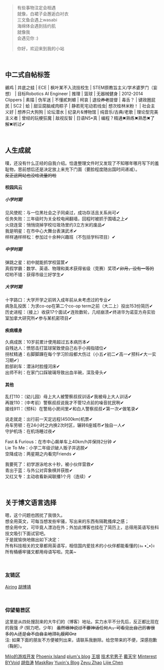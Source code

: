 > 有些事物注定会相遇  
> 就像，白裙子会邂逅白衬衣  
> 三文鱼会遇上wasabi  
> 海绵体会遇到括约肌  
> 就像我  
> 会遇见你 :)
>
> 你好，欢迎来到我的小站

<br>

## 中二式自帖标签
鶸鸡 | 井底之蛙 | ECE | 枫叶某不入流技校生 | STEM原教旨主义/学术婆罗门（妄想） |
目标Robotics AI Engineer | 推理 | 篮球 | 无器械健身 | 2012-2014 Clippers | 素描 | 伪军迷 | 不懂貳刺螈 |
柯哀 | 退役~~养老~~提督 | 毒舌？ | 键政圈屁民 | SC2 | 蛤 | 甜豆腐脑咸肉粽子 |
静若死宅动若线虫| 想次桂林米粉！ | 社会主义好 | 想养只大狗狗 | 论坛潜水 | 纪录片&博物馆 | 纯音乐/古典/老歌 |
理论型完美主义者 | 曾经的玩梗狂魔 | 敌视反智 | 日语N5•真 | 编程？精通✖熟练✖熟悉✖了解✖听过✔

<br>

## 人生成就
噗，还没有什么正经的自我介绍。恰逢整理文件时又发现了不知哪年哪月写下的羞耻物，思前想后还是决定放上来充下门面（要脸程度随出国时间递减）。  
~~反正这网站也没啥流量的啦~~

#### 校园风云
##### 小学时期
见风使舵：与一位黑社会之子同桌过，成功存活且关系尚可✔  
任务失败：三年级时为关全校电闸翻墙，回程时被抓于围墙之上✔  
火烧连营：悄悄烧掉学校垃圾场里约3立方米的废品✔  
我是明星：在市中心大舞台表演武术✔  
样样通样样松：参加过十余种兴趣班（不包括学科项目）✔

##### 中学时期
弹跳之星：初中就能抓学校篮筐✔  
真假学霸：数学、英语、物理和美术获得省级（竞赛）奖项✔~~卯月，没有一等的~~  
哎哟不错：获得市级三好学生✔

##### 大学时期
十字路口：大学开学之前转入成年前从未考虑过的专业✔  
病急乱投医：为求co-op在第二个co-op term之前（大二上）投出153份简历✔  
历史进程：（接上）收获17个面试✔连败数轮，几经崩溃✔终进华为诺亚方舟实验室加拿大研究所✔参与某机密项目✔


#### 疾病缠身
久病成医：10岁前累计使用超过五本病历本✔  
自残达人：愤怒击打篮球架致使自己右手小拇指错位✔  
拐杖精通：右脚脚踝在每个学习阶段都大伤过（小五✔初二✔高一✔预科✔大一实习期✔）  
脸部刹车：潜泳时脸撞河床✔  
出师不利：在家门口踩玻璃导致出血半碗，深及骨头✔


#### 其他
乱打110：（幼儿园）母上大人被警察叔叔训话✔我被母上大人训话✔  
再拨110：（中考前）警察叔叔说我才不管12点前的噪音扰民咧✔  
接线911：（预科）在警局小房间里✔和白人警察叔叔✔第一次✔做笔录✔

说走就走：出行前一天定远程(4500km)机票✔  
舟车劳顿：在24小时之内换2次时区，辗转6座城市✔独自一人✔  
守护机场：在机场睡过夜✔

Fast & Furious：在市中心飙单车上40km/h并保持2分钟 ✔  
Lie To Me：小学二年级识破人贩子并逃脱✔  
空降成功：两星期之内看完Friends ✔

我要死了：初学游泳呛水十秒，被小伙伴营救✔  
青出于蓝：与外公对弈象棋并获胜✔  
又红又专：主动收看新闻联播1个月（连续）✔

<br>

## 关于博文语言选择
嗯，这个问题也困扰了我很久。  
想全用英文，可每当想发些牢骚，写出来的东西有隔靴搔痒之感；  
想全用中文，可毕竟人漂泊在外；外加此博客也挂在了简历上，总得用英语写些科技文吸引下面试官吧。  
于是就愉快地做出如下决定：  
所有科技相关的文章都用英语写，相信国内爱技术的小伙伴都能看懂的(ง๑ •̀_•́)ง  
所有<strike>情感</strike>牢骚文都用母语写啦。完美~

<br>

### 友链区

[Airing][4] [胡博靖][6]

<br>

### 仰望菊苣区
这里是从四处搜刮来的大牛们的（博客）地址。实力水平不分先后，反正都比现在的我强 :P (努力吧，少年)  
~~虽然垠神说过不要神话任何人，可看见比自己厉害很多的人还是会不由自主地顶礼膜拜Orz~~  
注: 如果下面的朋友不方便被列出来，请联系我删除。给您带来的不便，深感抱歉（鞠躬）。

[Milo的游戏开发][1] [Phoenix Island][2] [plum's blog][3] [王垠][5]
[技术宅男子][7] [戴天宇][8] [Minterest][9] [BYVoid][10]
[胡伯涛][11] [MaskRay][12] [Yuxin's Blog][13] [Zeyu Zhao][14]
[Lijie Chen][15]

[1]: http://www.cnblogs.com/miloyip/
[2]: https://blog.phoenixlzx.com/
[3]: https://plumz.me/
[4]: http://me.ursb.me/
[5]: http://www.yinwang.org/
[6]: http://hubojing.me/
[7]: https://itruke.com/
[8]: http://dtysky.moe/
[9]: http://www.minterest.com/
[10]: https://www.byvoid.com/
[11]: http://botao.hu/
[12]: http://maskray.me/
[13]: http://ppwwyyxx.com/
[14]: http://zzeyu.com/en/
[15]: https://sites.google.com/site/wjmzbmr/home
